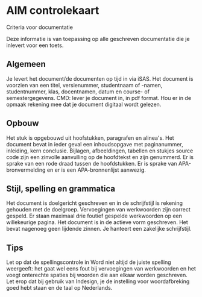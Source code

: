 # AIM controlekaart

Criteria voor documentatie

Deze informatie is van toepassing op alle geschreven documentatie die je inlevert voor een toets.

## Algemeen

Je levert het document/de documenten op tijd in via iSAS.
Het document is voorzien van een titel, versienummer, studentnaam of -namen, studentnummer, klas, docentnamen, datum en course- of semestergegevens.
CMD: lever je document in, in pdf format.
Hou er in de opmaak rekening mee dat je document digitaal wordt gelezen.

## Opbouw

Het stuk is opgebouwd uit hoofstukken, paragrafen en alinea's. Het document bevat in ieder geval een inhoudsopgave met paginanummer, inleiding, kern conclusie.
Bijlagen, afbeeldingen, tabellen en stukjes source code zijn een zinvolle aanvulling op de hoofdtekst en zijn genummerd.
Er is sprake van een rode draad tussen de hoofdstukken.
Er is sprake van APA-bronvermelding en er is een APA-bronnenlijst aanwezig.

## Stijl, spelling en grammatica

Het document is doelgericht geschreven en in de schrijfstijl is rekening gehouden met de doelgroep.
Vervoegingen van werkwoorden zijn correct gespeld. Er staan maximaal drie foutief gespelde werkwoorden op een willekeurige pagina.
Het document is in de actieve vorm geschreven. Het bevat nagenoeg geen lijdende zinnen.
Je hanteert een zakelijke schrijfstijl.

## Tips

Let op dat de spellingscontrole in Word niet altijd de juiste spelling weergeeft: het gaat wel eens fout bij vervoegingen van werkwoorden en het voegt onterechte spaties bij woorden die aan elkaar worden geschreven.
Let erop dat bij gebruik van Indesign, je de instelling voor woordafbreking goed hebt staan en de taal op Nederlands.
